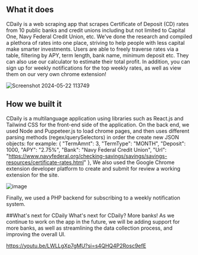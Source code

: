 

## What it does
CDaily is a web scraping app that scrapes Certificate of Deposit (CD) rates from 10 public banks and credit unions including but not limited to Capital One, Navy Federal Credit Union, etc. We’ve done the research and compiled a plethora of rates into one place, striving to help people with less capital make smarter investments. Users are able to freely traverse rates via a table, filtering by APY, term length, bank name, minimum deposit etc. They can also use our calculator to estimate their total profit. In addition, you can sign up for weekly notifications for the top weekly rates, as well as view them on our very own chrome extension!

![Screenshot 2024-05-22 113749](https://github.com/holland-cw3/CDaily/assets/101285025/19952106-58f5-49ab-a474-250ade32f80e)

## How we built it
CDaily is a multilanguage application using libraries such as React.js and Tailwind CSS for the front-end side of the application. On the back end, we used Node and Puppeteer.js to load chrome pages, and then uses different parsing methods (regex/querySelectors) in order the create new JSON objects: for example: { "TermAmnt": 3, "TermType": "MONTH", "Deposit": 1000, "APY": "2.75%", "Bank": "Navy Federal Credit Union", "Url": "https://www.navyfederal.org/checking-savings/savings/savings-resources/certificate-rates.html" }, We also used the Google Chrome extension developer platform to create and submit for review a working extension for the site.

![image](https://github.com/holland-cw3/CDaily/assets/101285025/27d99b3e-44a4-4e35-ae31-724127d7b33b)


Finally, we used a PHP backend for subscribing to a weekly notification system.

##What's next for CDaily
What's next for CDaily? More banks! As we continue to work on the app in the future, we will be adding support for more banks, as well as streamlining the data collection process, and improving the overall UI.

https://youtu.be/LWLLgXp7gMU?si=s4QHQ4P2Rosc9efE
